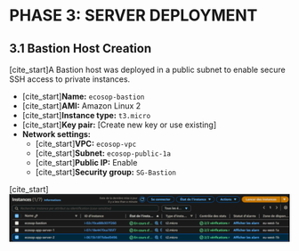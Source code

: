 # PHASE 3: SERVER DEPLOYMENT

## 3.1 Bastion Host Creation

[cite_start]A Bastion host was deployed in a public subnet to enable secure SSH access to private instances.

* [cite_start]**Name:** `ecosop-bastion` 
* [cite_start]**AMI:** Amazon Linux 2 
* [cite_start]**Instance type:** `t3.micro` 
* [cite_start]**Key pair:** [Create new key or use existing] 
* **Network settings:**
    * [cite_start]**VPC:** `ecosop-vpc` 
    * [cite_start]**Subnet:** `ecosop-public-1a` 
    * [cite_start]**Public IP:** Enable 
    * [cite_start]**Security group:** `SG-Bastion` 

[cite_start]![Bastion Instance Running](images/instances-running.png)
